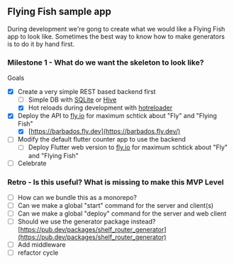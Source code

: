 ## Flying Fish sample app

During development we're gong to create what we would like a Flying Fish app to look like. Sometimes the best way to know how to make generators is to do it by hand first.

### Milestone 1 - What do we want the skeleton to look like?

Goals

- [x] Create a very simple REST based backend first
  - [ ] Simple DB with [SQLite](https://pub.dev/packages/sqlite3) or [Hive](https://pub.dev/packages/hive)
  - [x] Hot reloads during development with [hotreloader](https://pub.dev/packages/hotreloader)
- [x] Deploy the API to [fly.io](https://fly.io) for maximum schtick about "Fly" and "Flying Fish"
  - [x] [https://barbados.fly.dev](https://barbados.fly.dev/)
- [ ] Modify the default flutter counter app to use the backend
  - [ ] Deploy Flutter web version to [fly.io](https://fly.io) for maximum schtick about "Fly" and "Flying Fish"
- [ ] Celebrate

### Retro - Is this useful? What is missing to make this MVP Level

- [ ] How can we bundle this as a monorepo?
- [ ] Can we make a global "start" command for the server and client(s)
- [ ] Can we make a global "deploy" command for the server and web client
- [ ] Should we use the generator package instead? [https://pub.dev/packages/shelf_router_generator](https://pub.dev/packages/shelf_router_generator)
- [ ] Add middleware
- [ ] refactor cycle
